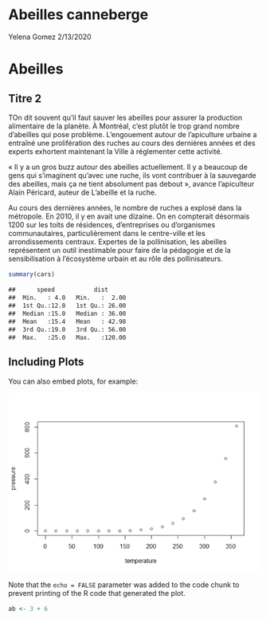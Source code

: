 Abeilles canneberge
================
Yelena Gomez
2/13/2020

# Abeilles

## Titre 2

TOn dit souvent qu’il faut sauver les abeilles pour assurer la
production alimentaire de la planète. À Montréal, c’est plutôt le trop
grand nombre d’abeilles qui pose problème. L’engouement autour de
l’apiculture urbaine a entraîné une prolifération des ruches au cours
des dernières années et des experts exhortent maintenant la Ville à
réglementer cette activité.

« Il y a un gros buzz autour des abeilles actuellement. Il y a beaucoup
de gens qui s’imaginent qu’avec une ruche, ils vont contribuer à la
sauvegarde des abeilles, mais ça ne tient absolument pas debout »,
avance l’apiculteur Alain Péricard, auteur de L’abeille et la ruche.

Au cours des dernières années, le nombre de ruches a explosé dans la
métropole. En 2010, il y en avait une dizaine. On en compterait
désormais 1200 sur les toits de résidences, d’entreprises ou
d’organismes communautaires, particulièrement dans le centre-ville et
les arrondissements centraux. Expertes de la pollinisation, les abeilles
représentent un outil inestimable pour faire de la pédagogie et de la
sensibilisation à l’écosystème urbain et au rôle des pollinisateurs.

``` r
summary(cars)
```

    ##      speed           dist       
    ##  Min.   : 4.0   Min.   :  2.00  
    ##  1st Qu.:12.0   1st Qu.: 26.00  
    ##  Median :15.0   Median : 36.00  
    ##  Mean   :15.4   Mean   : 42.98  
    ##  3rd Qu.:19.0   3rd Qu.: 56.00  
    ##  Max.   :25.0   Max.   :120.00

## Including Plots

You can also embed plots, for example:

![](stats_files/figure-gfm/pressure-1.png)<!-- -->

Note that the `echo = FALSE` parameter was added to the code chunk to
prevent printing of the R code that generated the plot.

``` r
ab <- 3 + 6
```
